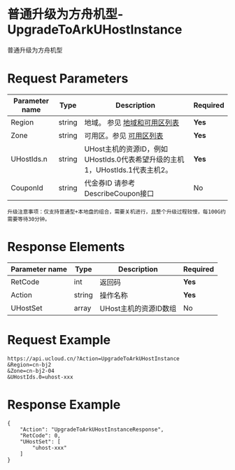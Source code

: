 # 普通升级为方舟机型-UpgradeToArkUHostInstance

普通升级为方舟机型

# Request Parameters
|Parameter name|Type|Description|Required|
|---|---|---|---|
|Region|string|地域。 参见 [地域和可用区列表](../summary/regionlist.html)|**Yes**|
|Zone|string|可用区。参见 [可用区列表](../summary/regionlist.html)|**Yes**|
|UHostIds.n|string|UHost主机的资源ID，例如UHostIds.0代表希望升级的主机1，UHostIds.1代表主机2。|**Yes**|
|CouponId|string|代金券ID 请参考DescribeCoupon接口|No|

```
升级注意事项：仅支持普通型+本地盘的组合，需要关机进行，且整个升级过程较慢，每100G约需要等待30分钟。
```

# Response Elements
|Parameter name|Type|Description|Required|
|---|---|---|---|
|RetCode|int|返回码|**Yes**|
|Action|string|操作名称|**Yes**|
|UHostSet|array|UHost主机的资源ID数组|No|

# Request Example
```
https://api.ucloud.cn/?Action=UpgradeToArkUHostInstance
&Region=cn-bj2
&Zone=cn-bj2-04
&UHostIds.0=uhost-xxx
```

# Response Example
```
{
    "Action": "UpgradeToArkUHostInstanceResponse", 
    "RetCode": 0, 
    "UHostSet": [
        "uhost-xxx"
    ]
}
```

